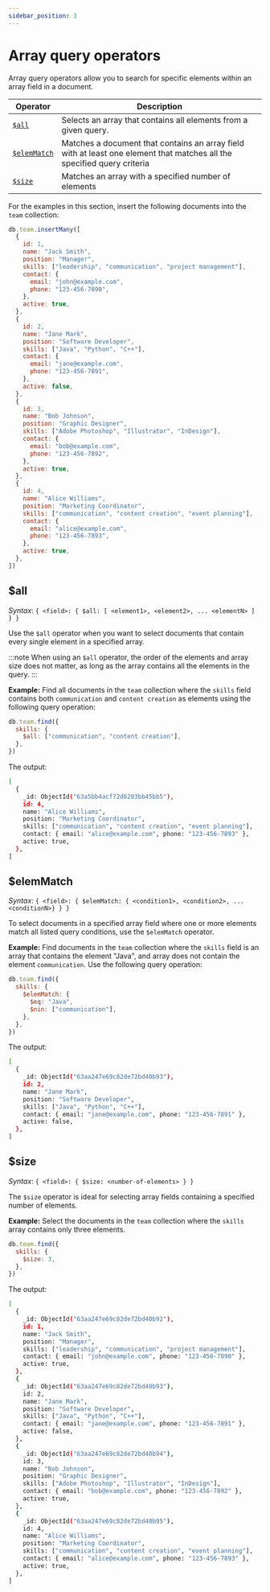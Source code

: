 ```yaml
---
sidebar_position: 3
---
```


# Array query operators

Array query operators allow you to search for specific elements within an array field in a document.

| Operator                   | Description                                                                                                             |
| -------------------------- | ----------------------------------------------------------------------------------------------------------------------- |
| [`$all`](#all)             | Selects an array that contains all elements from a given query.                                                         |
| [`$elemMatch`](#elemmatch) | Matches a document that contains an array field with at least one element that matches all the specified query criteria |
| [`$size`](#size)           | Matches an array with a specified number of elements                                                                    |

For the examples in this section, insert the following documents into the `team` collection:

```js
db.team.insertMany([
  {
    id: 1,
    name: "Jack Smith",
    position: "Manager",
    skills: ["leadership", "communication", "project management"],
    contact: {
      email: "john@example.com",
      phone: "123-456-7890",
    },
    active: true,
  },
  {
    id: 2,
    name: "Jane Mark",
    position: "Software Developer",
    skills: ["Java", "Python", "C++"],
    contact: {
      email: "jane@example.com",
      phone: "123-456-7891",
    },
    active: false,
  },
  {
    id: 3,
    name: "Bob Johnson",
    position: "Graphic Designer",
    skills: ["Adobe Photoshop", "Illustrator", "InDesign"],
    contact: {
      email: "bob@example.com",
      phone: "123-456-7892",
    },
    active: true,
  },
  {
    id: 4,
    name: "Alice Williams",
    position: "Marketing Coordinator",
    skills: ["communication", "content creation", "event planning"],
    contact: {
      email: "alice@example.com",
      phone: "123-456-7893",
    },
    active: true,
  },
])
```

## $all

_Syntax_: `{ <field>: { $all: [ <element1>, <element2>, ... <elementN> ] } }`

Use the `$all` operator when you want to select documents that contain every single element in a specified array.

:::note
When using an `$all` operator, the order of the elements and array size does not matter, as long as the array contains all the elements in the query.
:::

**Example:** Find all documents in the `team` collection where the `skills` field contains both `communication` and `content creation` as elements using the following query operation:

```js
db.team.find({
  skills: {
    $all: ["communication", "content creation"],
  },
})
```

The output:

```sh
[
  {
    _id: ObjectId("63a5bb4acf72d6203bb45bb5"),
    id: 4,
    name: "Alice Williams",
    position: "Marketing Coordinator",
    skills: ["communication", "content creation", "event planning"],
    contact: { email: "alice@example.com", phone: "123-456-7893" },
    active: true,
  },
]
```

## $elemMatch

_Syntax_: `{ <field>: { $elemMatch: { <condition1>, <condition2>, ... <conditionN>} } }`

To select documents in a specified array field where one or more elements match all listed query conditions, use the `$elemMatch` operator.

**Example:** Find documents in the `team` collection where the `skills` field is an array that contains the element "Java", and array does not contain the element `communication`.
Use the following query operation:

```js
db.team.find({
  skills: {
    $elemMatch: {
      $eq: "Java",
      $nin: ["communication"],
    },
  },
})
```

The output:

```sh
[
  {
    _id: ObjectId("63aa247e69c82de72bd40b93"),
    id: 2,
    name: "Jane Mark",
    position: "Software Developer",
    skills: ["Java", "Python", "C++"],
    contact: { email: "jane@example.com", phone: "123-456-7891" },
    active: false,
  },
]
```

## $size

_Syntax_: `{ <field>: { $size: <number-of-elements> } }`

The `$size` operator is ideal for selecting array fields containing a specified number of elements.

**Example:** Select the documents in the `team` collection where the `skills` array contains only three elements.

```js
db.team.find({
  skills: {
    $size: 3,
  },
})
```

The output:

```sh
[
  {
    _id: ObjectId("63aa247e69c82de72bd40b92"),
    id: 1,
    name: "Jack Smith",
    position: "Manager",
    skills: ["leadership", "communication", "project management"],
    contact: { email: "john@example.com", phone: "123-456-7890" },
    active: true,
  },
  {
    _id: ObjectId("63aa247e69c82de72bd40b93"),
    id: 2,
    name: "Jane Mark",
    position: "Software Developer",
    skills: ["Java", "Python", "C++"],
    contact: { email: "jane@example.com", phone: "123-456-7891" },
    active: false,
  },
  {
    _id: ObjectId("63aa247e69c82de72bd40b94"),
    id: 3,
    name: "Bob Johnson",
    position: "Graphic Designer",
    skills: ["Adobe Photoshop", "Illustrator", "InDesign"],
    contact: { email: "bob@example.com", phone: "123-456-7892" },
    active: true,
  },
  {
    _id: ObjectId("63aa247e69c82de72bd40b95"),
    id: 4,
    name: "Alice Williams",
    position: "Marketing Coordinator",
    skills: ["communication", "content creation", "event planning"],
    contact: { email: "alice@example.com", phone: "123-456-7893" },
    active: true,
  },
]
```
